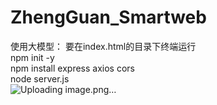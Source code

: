 # ZhengGuan_Smartweb

使用大模型：
要在index.html的目录下终端运行   
npm init -y   
npm install express axios cors   
node server.js   
![Uploading image.png…]()

